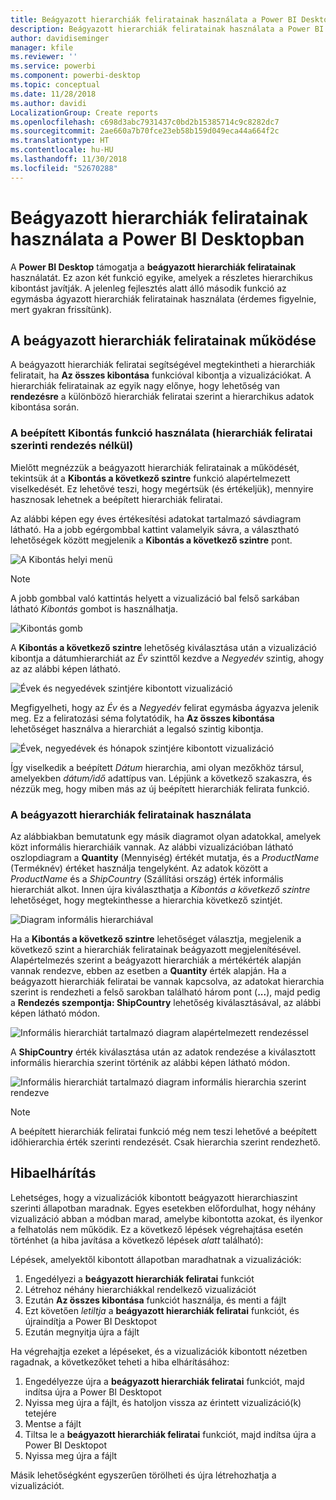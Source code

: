 ```yaml
---
title: Beágyazott hierarchiák feliratainak használata a Power BI Desktopban
description: Beágyazott hierarchiák feliratainak használata a Power BI Desktopban
author: davidiseminger
manager: kfile
ms.reviewer: ''
ms.service: powerbi
ms.component: powerbi-desktop
ms.topic: conceptual
ms.date: 11/28/2018
ms.author: davidi
LocalizationGroup: Create reports
ms.openlocfilehash: c698d3abc7931437c0bd2b15385714c9c8282dc7
ms.sourcegitcommit: 2ae660a7b70fce23eb58b159d049eca44a664f2c
ms.translationtype: HT
ms.contentlocale: hu-HU
ms.lasthandoff: 11/30/2018
ms.locfileid: "52670288"
---
```

# <a name="use-inline-hierarchy-labels-in-power-bi-desktop"></a>Beágyazott hierarchiák feliratainak használata a Power BI Desktopban
A **Power BI Desktop** támogatja a **beágyazott hierarchiák feliratainak** használatát. Ez azon két funkció egyike, amelyek a részletes hierarchikus kibontást javítják. A jelenleg fejlesztés alatt álló második funkció az egymásba ágyazott hierarchiák feliratainak használata (érdemes figyelnie, mert gyakran frissítünk).   

## <a name="how-inline-hierarchy-labels-work"></a>A beágyazott hierarchiák feliratainak működése
A beágyazott hierarchiák feliratai segítségével megtekintheti a hierarchiák feliratait, ha **Az összes kibontása** funkcióval kibontja a vizualizációkat. A hierarchiák feliratainak az egyik nagy előnye, hogy lehetőség van **rendezésre** a különböző hierarchiák feliratai szerint a hierarchikus adatok kibontása során.

### <a name="using-the-built-in-expand-feature-without-sorting-by-hierarchy-labels"></a>A beépített Kibontás funkció használata (hierarchiák feliratai szerinti rendezés nélkül)
Mielőtt megnézzük a beágyazott hierarchiák feliratainak a működését, tekintsük át a **Kibontás a következő szintre** funkció alapértelmezett viselkedését. Ez lehetővé teszi, hogy megértsük (és értékeljük), mennyire hasznosak lehetnek a beépített hierarchiák feliratai.

Az alábbi képen egy éves értékesítési adatokat tartalmazó sávdiagram látható. Ha a jobb egérgombbal kattint valamelyik sávra, a választható lehetőségek között megjelenik a **Kibontás a következő szintre** pont.

![A Kibontás helyi menü](media/desktop-inline-hierarchy-labels/desktop-inline-hierarchy-labels-menu.png)

> [!NOTE]
> A jobb gombbal való kattintás helyett a vizualizáció bal felső sarkában látható *Kibontás* gombot is használhatja.

  ![Kibontás gomb](media/desktop-inline-hierarchy-labels/desktop-inline-hierarchy-labels-expand-button-finger.png)


A **Kibontás a következő szintre** lehetőség kiválasztása után a vizualizáció kibontja a dátumhierarchiát az *Év* szinttől kezdve a *Negyedév* szintig, ahogy az az alábbi képen látható.

![Évek és negyedévek szintjére kibontott vizualizáció](media/desktop-inline-hierarchy-labels/desktop-inline-hierarchy-labels-qty-year-quarter.png)

Megfigyelheti, hogy az *Év* és a *Negyedév* felirat egymásba ágyazva jelenik meg. Ez a feliratozási séma folytatódik, ha **Az összes kibontása** lehetőséget használva a hierarchiát a legalsó szintig kibontja.

![Évek, negyedévek és hónapok szintjére kibontott vizualizáció](media/desktop-inline-hierarchy-labels/desktop-inline-hierarchy-labels-qty-year-quarter-month.png)

Így viselkedik a beépített *Dátum* hierarchia, ami olyan mezőkhöz társul, amelyekben *dátum/idő* adattípus van. Lépjünk a következő szakaszra, és nézzük meg, hogy miben más az új beépített hierarchiák felirata funkció.

### <a name="using-inline-hierarchy-labels"></a>A beágyazott hierarchiák feliratainak használata
Az alábbiakban bemutatunk egy másik diagramot olyan adatokkal, amelyek közt informális hierarchiáik vannak. Az alábbi vizualizációban látható oszlopdiagram a **Quantity** (Mennyiség) értékét mutatja, és a *ProductName* (Terméknév) értéket használja tengelyként. Az adatok között a *ProductName* és a *ShipCountry* (Szállítási ország) érték informális hierarchiát alkot. Innen újra kiválaszthatja a *Kibontás a következő szintre* lehetőséget, hogy megtekinthesse a hierarchia következő szintjét.

![Diagram informális hierarchiával](media/desktop-inline-hierarchy-labels/desktop-inline-hierarchy-labels-informal-top-expand.png)

Ha a **Kibontás a következő szintre** lehetőséget választja, megjelenik a következő szint a hierarchiák feliratainak beágyazott megjelenítésével. Alapértelmezés szerint a beágyazott hierarchiák a mértékérték alapján vannak rendezve, ebben az esetben a **Quantity** érték alapján. Ha a beágyazott hierarchiák feliratai be vannak kapcsolva, az adatokat hierarchia szerint is rendezheti a felső sarokban található három pont (**...**), majd pedig a **Rendezés szempontja: ShipCountry** lehetőség kiválasztásával, az alábbi képen látható módon.

![Informális hierarchiát tartalmazó diagram alapértelmezett rendezéssel](media/desktop-inline-hierarchy-labels/desktop-inline-hierarchy-labels-informal-sort-quantity.png)

A **ShipCountry** érték kiválasztása után az adatok rendezése a kiválasztott informális hierarchia szerint történik az alábbi képen látható módon.

![Informális hierarchiát tartalmazó diagram informális hierarchia szerint rendezve](media/desktop-inline-hierarchy-labels/desktop-inline-hierarchy-labels-informal-sorted.png)

> [!NOTE]
> A beépített hierarchiák feliratai funkció még nem teszi lehetővé a beépített időhierarchia érték szerinti rendezését. Csak hierarchia szerint rendezhető.
> 
> 

## <a name="troubleshooting"></a>Hibaelhárítás
Lehetséges, hogy a vizualizációk kibontott beágyazott hierarchiaszint szerinti állapotban maradnak. Egyes esetekben előfordulhat, hogy néhány vizualizáció abban a módban marad, amelybe kibontotta azokat, és ilyenkor a felhatolás nem működik. Ez a következő lépések végrehajtása esetén történhet (a hiba javítása a következő lépések *alatt* található):

Lépések, amelyektől kibontott állapotban maradhatnak a vizualizációk:

1. Engedélyezi a **beágyazott hierarchiák feliratai** funkciót
2. Létrehoz néhány hierarchiákkal rendelkező vizualizációt
3. Ezután **Az összes kibontása** funkciót használja, és menti a fájlt
4. Ezt követően *letiltja* a **beágyazott hierarchiák feliratai** funkciót, és újraindítja a Power BI Desktopot
5. Ezután megnyitja újra a fájlt

Ha végrehajtja ezeket a lépéseket, és a vizualizációk kibontott nézetben ragadnak, a következőket teheti a hiba elhárításához:

1. Engedélyezze újra a **beágyazott hierarchiák feliratai** funkciót, majd indítsa újra a Power BI Desktopot
2. Nyissa meg újra a fájlt, és hatoljon vissza az érintett vizualizáció(k) tetejére
3. Mentse a fájlt
4. Tiltsa le a **beágyazott hierarchiák feliratai** funkciót, majd indítsa újra a Power BI Desktopot
5. Nyissa meg újra a fájlt

Másik lehetőségként egyszerűen törölheti és újra létrehozhatja a vizualizációt.

